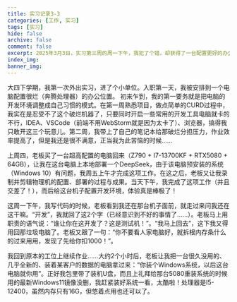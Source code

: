 ```yaml
---
title: 实习记录3-3
categories: [工作, 实习]
tags: [实习]
hide: false
archive: false
comment: false
excerpt: 2025年3月3日，实习第三周的周一下午，我犯了个错，却获得了一台配置更好的办公电脑。
index_img:
banner_img:
---
```


  大四下学期，我第一次外出实习，进了个小单位。入职第一天，我被安排到一个电脑配置很烂（奔腾处理器）的办公位置。 初来乍到，我的第一要务就是把电脑的开发环境调整成自己习惯的模式。在第一周熟悉项目，做点简单的CURD过程中，我实在是忍受不了这个破烂机器了，只要同时开启一些常用的开发工具电脑就卡的不行，IDEA、VSCode（前端不用WebStorm就是因为太卡了）、浏览器，搞得我只敢开这三个玩意儿。第二周，我带上了自己的笔记本给那破烂分担压力，作业效率提高了，但是我还是很不满意，正当我为此苦恼的时候……

  上周四，老板买了一台超高配置的电脑回来（Z790 + I7-13700KF + RTX5080 + 64GB），让我在这台电脑上本地部署一个DeepSeek，由于该电脑预安装的系统（Windows 10）有问题，我周五上午才完成这项工作。在这之后，老板又让我录制并剪辑物理机的配置、部署的过程与成果。当天下午，我完成了这项工作（并且交差了！），而后给这台机子配置开发环境，体验真是棒极了！

  这周一下午，我写代码的时候，老板看到我还在那台机子面前，就走过来问我还在这干嘛。“开发”，我就回了这2个字（已经意识到不好的事情了……）。老板马上用职责的语气说：“谁让你在这开发了？这是测试机！”。“我马上回去”，这下我又得用回那垃圾电脑了。老板又跟了一句：“你不要看人家电脑好，就拆根内存条什么的过来用用，发现了先给你扣1000！”。

  我回到原本的工位上继续作业……大约2个小时后，老板让我把一台很久没用的、几乎全新的、装着某客户的数据的电脑拿过来：“你装个Windows系统，以后这台电脑就你用”。正好我包里带了装机U盘，而且上礼拜给那台5080重装系统的时候用的最新Windows11镜像没删，我赶紧装好系统一看，太酷啦！处理器是I5-12400，虽然内存只有16G，但悠着点用也还可以了。